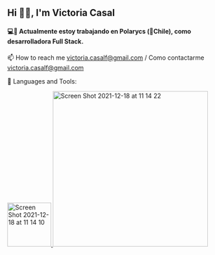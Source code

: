 <h2>Hi 👋🏼, I'm Victoria Casal</h2>

<h4>💻📲 Actualmente estoy trabajando en Polarycs (📍Chile), como desarrolladora Full Stack.</h4>

📫 How to reach me victoria.casalf@gmail.com / Como contactarme victoria.casalf@gmail.com

💬 Languages and Tools:

<a title="Js" href="https://developer.mozilla.org/en-US/docs/Web/JavaScript">
<img width="100" alt="Screen Shot 2021-12-18 at 11 14 10" src="https://encrypted-tbn0.gstatic.com/images?q=tbn:ANd9GcSNE0HLQ1I8Vg1GN-kHcZDV7bbJpVW3TlZa8A&usqp=CAU">
  </a>
<img width="354" alt="Screen Shot 2021-12-18 at 11 14 22" src="https://user-images.githubusercontent.com/78768949/147362143-5a2fe088-9512-494f-ba14-3a3f8e41dd05.png">
